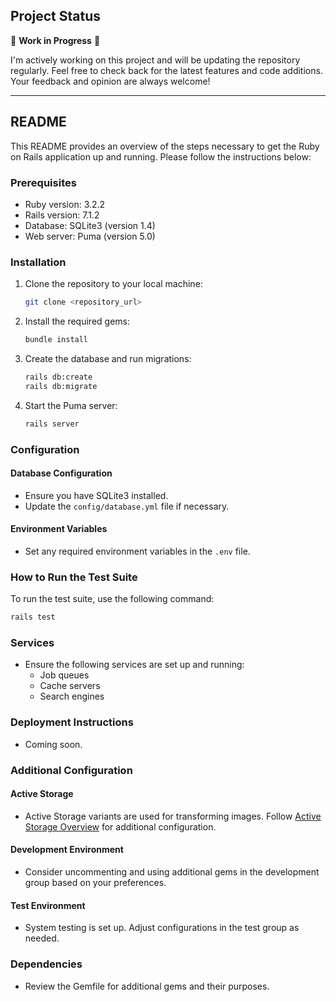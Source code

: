 ## Project Status

🚧 **Work in Progress** 🚧

I'm actively working on this project and will be updating the repository regularly. Feel free to check back for the latest features and code additions. Your feedback and opinion are always welcome!

---

## README

This README provides an overview of the steps necessary to get the Ruby on Rails application up and running. Please follow the instructions below:

### Prerequisites

- Ruby version: 3.2.2
- Rails version: 7.1.2
- Database: SQLite3 (version 1.4)
- Web server: Puma (version 5.0)

### Installation

1. Clone the repository to your local machine:

    ```bash
    git clone <repository_url>
    ```

2. Install the required gems:

    ```bash
    bundle install
    ```

3. Create the database and run migrations:

    ```bash
    rails db:create
    rails db:migrate
    ```

4. Start the Puma server:

    ```bash
    rails server
    ```

### Configuration

#### Database Configuration

- Ensure you have SQLite3 installed.
- Update the `config/database.yml` file if necessary.

#### Environment Variables

- Set any required environment variables in the `.env` file.

### How to Run the Test Suite

To run the test suite, use the following command:

```bash
rails test
```

### Services

- Ensure the following services are set up and running:
  - Job queues
  - Cache servers
  - Search engines

### Deployment Instructions

- Coming soon.

### Additional Configuration

#### Active Storage

- Active Storage variants are used for transforming images. Follow [Active Storage Overview](https://guides.rubyonrails.org/active_storage_overview.html#transforming-images) for additional configuration.

#### Development Environment

- Consider uncommenting and using additional gems in the development group based on your preferences.

#### Test Environment

- System testing is set up. Adjust configurations in the test group as needed.

### Dependencies

- Review the Gemfile for additional gems and their purposes.
